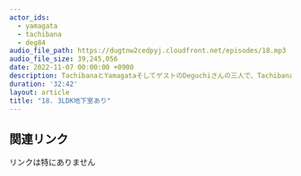 ```yaml
---
actor_ids:
  - yamagata
  - tachibana
  - deg84
audio_file_path: https://dugtnw2cedpyj.cloudfront.net/episodes/18.mp3
audio_file_size: 39,245,056
date: 2022-11-07 00:00:00 +0900
description: TachibanaとYamagataそしてゲストのDeguchiさんの三人で、TachibanaさんのFP進捗についてと「理想の間取り・立地でだべる」のコーナーをやってみました。
duration: '32:42'
layout: article
title: "18. 3LDK地下室あり"
---
```


## 関連リンク

リンクは特にありません
